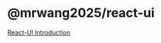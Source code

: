 # @mrwang2025/react-ui

[React-UI Introduction](https://github.com/mrwang2025/react-ui/tree/main/pack)